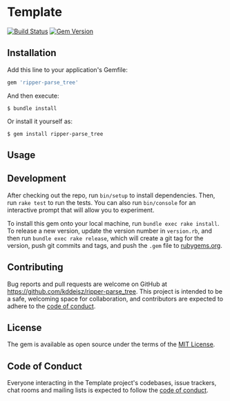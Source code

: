 # Template

[![Build Status](https://github.com/kddnewton/ripper-parse_tree/workflows/Main/badge.svg)](https://github.com/kddnewton/ripper-parse_tree/actions)
[![Gem Version](https://img.shields.io/gem/v/ripper-parse_tree.svg)](https://rubygems.org/gems/ripper-parse_tree)

## Installation

Add this line to your application's Gemfile:

```ruby
gem 'ripper-parse_tree'
```

And then execute:

    $ bundle install

Or install it yourself as:

    $ gem install ripper-parse_tree

## Usage

## Development

After checking out the repo, run `bin/setup` to install dependencies. Then, run `rake test` to run the tests. You can also run `bin/console` for an interactive prompt that will allow you to experiment.

To install this gem onto your local machine, run `bundle exec rake install`. To release a new version, update the version number in `version.rb`, and then run `bundle exec rake release`, which will create a git tag for the version, push git commits and tags, and push the `.gem` file to [rubygems.org](https://rubygems.org).

## Contributing

Bug reports and pull requests are welcome on GitHub at https://github.com/kddeisz/ripper-parse_tree. This project is intended to be a safe, welcoming space for collaboration, and contributors are expected to adhere to the [code of conduct](https://github.com/kddnewton/ripper-parse_tree/blob/main/CODE_OF_CONDUCT.md).

## License

The gem is available as open source under the terms of the [MIT License](https://opensource.org/licenses/MIT).

## Code of Conduct

Everyone interacting in the Template project's codebases, issue trackers, chat rooms and mailing lists is expected to follow the [code of conduct](https://github.com/kddeisz/ripper-parse_tree/blob/main/CODE_OF_CONDUCT.md).
